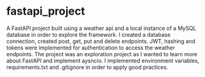 # fastapi_project

A FastAPI project built using a weather api and a local instance of a MySQL database in order to explore the framework. I created a database connection, created post, get, put and delete endpoints. JWT, hashing and tokens were implemented for authentication to access the weather endpoints. The project was an exploration project as I wanted to learn more about FastAPI and implement aysncio. I implemented environment variables, requirements.txt and .gitignore in order to apply good practices. 

